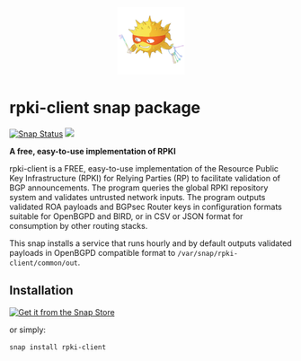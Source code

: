 <p align="center">
  <img src="https://github.com/tobhe/rpki-client-snap/blob/candidate/rpki-icon.png" alt="rpki-client logo" />
</p>

# rpki-client snap package

<a href="https://snapcraft.io/rpki-client"><img src="https://snapcraft.io/rpki-client/badge.svg" alt="Snap Status"></a>
<a href="https://github.com/tobhe/rpki-client-snap/actions/workflows/main.yml"><img src="https://github.com/tobhe/rpki-client-snap/actions/workflows/main.yml/badge.svg"></a>

**A free, easy-to-use implementation of RPKI**

rpki-client is a FREE, easy-to-use implementation of the Resource Public Key Infrastructure (RPKI) for Relying Parties (RP) to facilitate validation of BGP announcements. The program queries the global RPKI repository system and validates untrusted network inputs. The program outputs validated ROA payloads and BGPsec Router keys in configuration formats suitable for OpenBGPD and BIRD, or in CSV or JSON format for consumption by other routing stacks.

This snap installs a service that runs hourly and by default outputs validated payloads in OpenBGPD compatible format to `/var/snap/rpki-client/common/out`.

## Installation

[![Get it from the Snap Store](https://snapcraft.io/static/images/badges/en/snap-store-white.svg)](https://snapcraft.io/rpki-client)

or simply:

```
snap install rpki-client
```
